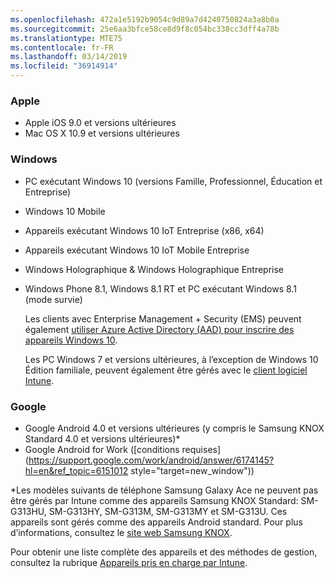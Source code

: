 ```yaml
---
ms.openlocfilehash: 472a1e5192b9054c9d89a7d4240750824a3a8b0a
ms.sourcegitcommit: 25e6aa3bfce58ce8d9f8c054bc338cc3dff4a78b
ms.translationtype: MTE75
ms.contentlocale: fr-FR
ms.lasthandoff: 03/14/2019
ms.locfileid: "36914914"
---
```



### <a name="apple"></a>Apple
  - Apple iOS 9.0 et versions ultérieures
  - Mac OS X 10.9 et versions ultérieures

### <a name="windows"></a>Windows
- PC exécutant Windows 10 (versions Famille, Professionnel, Éducation et Entreprise)
- Windows 10 Mobile
- Appareils exécutant Windows 10 IoT Entreprise (x86, x64)
- Appareils exécutant Windows 10 IoT Mobile Entreprise
- Windows Holographique &amp; Windows Holographique Entreprise
- Windows Phone 8.1, Windows 8.1 RT et PC exécutant Windows 8.1 (mode survie)

  Les clients avec Enterprise Management + Security (EMS) peuvent également [utiliser Azure Active Directory (AAD) pour inscrire des appareils Windows 10](/intune-classic/deploy-use/set-up-windows-device-management-with-microsoft-intune#azure-active-directory-enrollment).

  Les PC Windows 7 et versions ultérieures, à l’exception de Windows 10 Édition familiale, peuvent également être gérés avec le [client logiciel Intune](/intune-classic/deploy-use/manage-windows-pcs-with-microsoft-intune).

### <a name="google"></a>Google
- Google Android 4.0 et versions ultérieures (y compris le Samsung KNOX Standard 4.0 et versions ultérieures)*
- Google Android for Work ([conditions requises](https://support.google.com/work/android/answer/6174145?hl=en&ref_topic=6151012 style="target=new_window"))

*Les modèles suivants de téléphone Samsung Galaxy Ace ne peuvent pas être gérés par Intune comme des appareils Samsung KNOX Standard: SM-G313HU, SM-G313HY, SM-G313M, SM-G313MY et SM-G313U. Ces appareils sont gérés comme des appareils Android standard. Pour plus d’informations, consultez le [site web Samsung KNOX](https://www.samsungknox.com/en).

Pour obtenir une liste complète des appareils et des méthodes de gestion, consultez la rubrique [Appareils pris en charge par Intune](/intune/supported-devices-browsers#intune-supported-devices).
